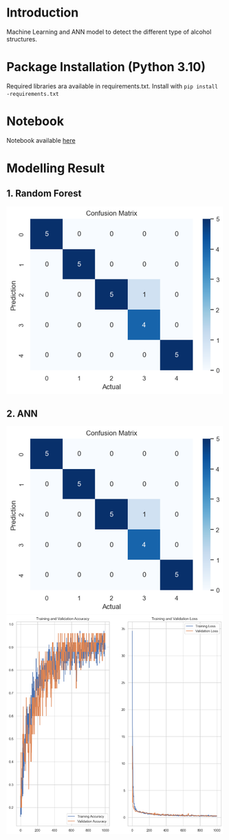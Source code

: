 # Introduction

 Machine Learning and ANN model to detect the different type of alcohol structures. 

# Package Installation (Python 3.10)
Required libraries ara available in requirements.txt. Install with ```pip install -requirements.txt```

# Notebook
Notebook available [here](https://github.com/dsprabowo/agriaku/blob/main/Diko%20Sakti%20Prabowo%20-%20AgriAku%20Data%20Scientist%20Test.ipynb)

# Modelling Result
## 1. Random Forest
![Confusion Matrix](https://github.com/dsprabowo/agriaku/blob/main/cm_rf.png)
## 2. ANN
![Confusion Matrix](https://github.com/dsprabowo/agriaku/blob/main/cm_ann.png)
![Train Validation Epochs](https://github.com/dsprabowo/agriaku/blob/main/epochs_ann.png)
